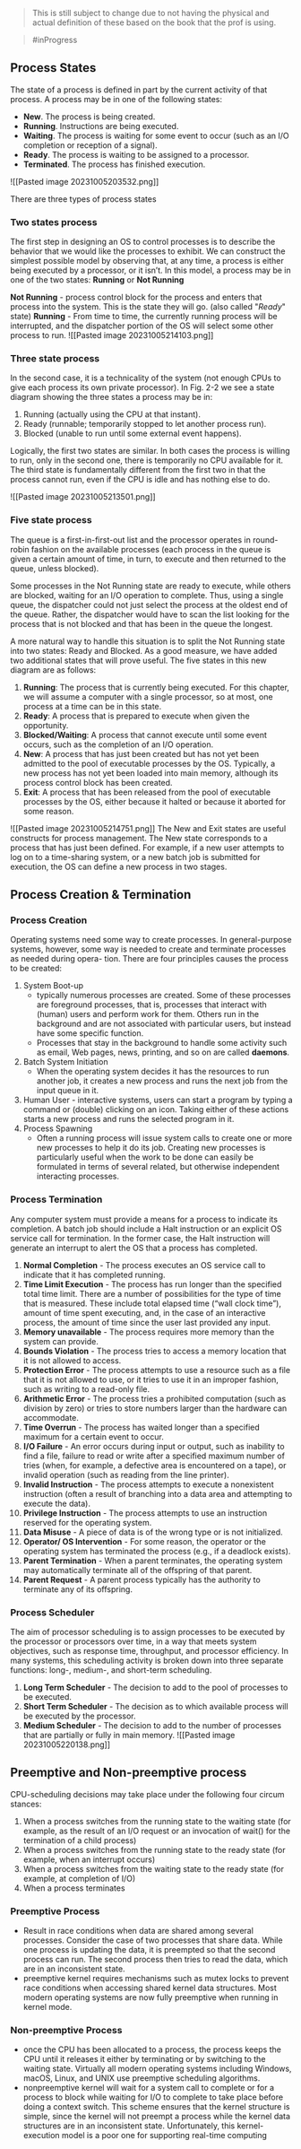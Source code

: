> This is still subject to change due to not having the physical and actual definition of these based on the book that the prof is using.

> #inProgress 


## Process States
The state of a process is defined in part by the current activity of that process. A process may be in one of the following states:
- **New**. The process is being created.
- **Running**. Instructions are being executed.
- **Waiting**. The process is waiting for some event to occur (such as an I/O completion or reception of a signal).
- **Ready**. The process is waiting to be assigned to a processor.
- **Terminated**. The process has finished execution.

![[Pasted image 20231005203532.png]]

There are three types of process states
### Two states process
The first step in designing an OS to control processes is to describe the behavior that we would like the processes to exhibit. We can construct the simplest possible model by observing that, at any time, a process is either being executed by a processor, or it isn’t. In this model, a process may be in one of the two states: **Running** or **Not Running**

**Not Running** - process control block for the process and enters that process into the system. This is the state they will go. (also called "*Ready*" state)
**Running** -  From time to time, the currently running process will be interrupted, and the dispatcher portion of the OS will select some other process to run.
![[Pasted image 20231005214103.png]]

### Three state process
In the second case, it is a technicality of the system (not enough CPUs to
give each process its own private processor). 
In Fig. 2-2 we see a state diagram showing the three states a process may be in:
1. Running (actually using the CPU at that instant).
2. Ready (runnable; temporarily stopped to let another process run).
3. Blocked (unable to run until some external event happens).

Logically, the first two states are similar. In both cases the process is willing to run,
only in the second one, there is temporarily no CPU available for it. The third state is fundamentally different from the first two in that the process cannot run, even if
the CPU is idle and has nothing else to do.

![[Pasted image 20231005213501.png]]

### Five state process
The queue is a first-in-first-out list and the processor operates in round-robin fashion on the available processes (each process in the queue is given a certain amount of time, in turn, to execute and then returned to the queue, unless blocked). 

Some processes in the Not Running state are ready to execute, while others are blocked, waiting for an I/O operation to complete. Thus, using a single queue, the dispatcher could not just select the process at the oldest end of the queue. Rather, the dispatcher would have to scan the list looking for the process that is not blocked and that has been in the queue the longest.

A more natural way to handle this situation is to split the Not Running state
into two states: Ready and Blocked. As a good measure, we have added two additional states that will prove useful. The five states in this new diagram are as follows:

1. **Running**: The process that is currently being executed. For this chapter, we will assume a computer with a single processor, so at most, one process at a time can be in this state.
2. **Ready**: A process that is prepared to execute when given the opportunity.
3. **Blocked/Waiting**: A process that cannot execute until some event occurs, such as the completion of an I/O operation.
4. **New**: A process that has just been created but has not yet been admitted to the pool of executable processes by the OS. Typically, a new process has not yet been loaded into main memory, although its process control block has been created.
5. **Exit**: A process that has been released from the pool of executable processes by the OS, either because it halted or because it aborted for some reason.

![[Pasted image 20231005214751.png]]
The New and Exit states are useful constructs for process management. The
New state corresponds to a process that has just been defined. For example, if a new
user attempts to log on to a time-sharing system, or a new batch job is submitted for
execution, the OS can define a new process in two stages. 

## Process Creation & Termination
### Process Creation
Operating systems need some way to create processes. In general-purpose systems, however, some way is needed to create and terminate processes as needed during opera-
tion. There are four principles causes the process to be created:

1. System Boot-up
	-  typically numerous processes are created. Some of these processes are foreground processes, that is, processes that interact with (human) users and perform work for them. Others run in the background and are not associated with particular users, but instead have some specific function.
	- Processes that stay in the background to handle some activity such as email, Web pages, news, printing, and so on are called **daemons**. 
2. Batch System Initiation
	- When the operating system decides it has the resources to run another job, it creates a new process and runs the next job from the input queue in it.
3. Human User 
	   - interactive systems, users can start a program by typing a command or (double) clicking on an icon. Taking either of these actions starts a new process and runs the selected program in it.  
4. Process Spawning
	 - Often a running process will issue system calls to create one or more new processes to help it do its job. Creating new processes is particularly useful when the work to be done can easily be formulated in terms of several related, but otherwise independent interacting processes. 


### Process Termination
Any computer system must provide a means for a process to indicate its completion. A batch job should include a Halt instruction or an explicit OS service call for termination. In the former case, the Halt instruction will generate an interrupt to alert the OS that a process has completed. 

1. **Normal Completion** - The process executes an OS service call to indicate that it has completed running.
2. **Time Limit Execution** - The process has run longer than the specified total time limit. There are a number of possibilities for the type of time that is measured. These include total elapsed time (“wall clock time”), amount of time spent executing, and, in the case of an interactive process, the amount of time since the user last provided any input.
3. **Memory unavailable** - The process requires more memory than the system can provide.
4. **Bounds Violation** - The process tries to access a memory location that it is not allowed to access.
5. **Protection Error** - The process attempts to use a resource such as a file that it is not allowed to use, or it tries to use it in an improper fashion, such as writing to a read-only file.
6. **Arithmetic Error** - The process tries a prohibited computation (such as division by zero) or tries to store numbers larger than the hardware can accommodate.
7. **Time Overrun** - The process has waited longer than a specified maximum for a certain event to occur.
8. **I/O Failure** - An error occurs during input or output, such as inability to find a file, failure to read or write after a specified maximum number of tries (when, for example, a defective area is encountered on a tape), or invalid operation (such as reading from the line printer).
9. **Invalid Instruction** - The process attempts to execute a nonexistent instruction (often a result of branching into a data area and attempting to execute the data).
10. **Privilege Instruction** - The process attempts to use an instruction reserved for the operating system.
11. **Data Misuse** - A piece of data is of the wrong type or is not initialized.
12. **Operator/ OS Intervention** - For some reason, the operator or the operating system has terminated the process (e.g., if a deadlock exists).
13. **Parent Termination** - When a parent terminates, the operating system may automatically terminate all of the offspring of that parent.
14. **Parent Request** - A parent process typically has the authority to terminate any of its offspring.

### Process Scheduler
The aim of processor scheduling is to assign processes to be executed by the processor or processors over time, in a way that meets system objectives, such as response time, throughput, and processor efficiency. In many systems, this scheduling activity is broken down into three separate functions: long-, medium-, and short-term scheduling.

1. **Long Term Scheduler** - The decision to add to the pool of processes to be executed.
2. **Short Term Scheduler** - The decision as to which available process will be executed by the processor.
3. **Medium Scheduler** - The decision to add to the number of processes that are partially or fully in main memory.
![[Pasted image 20231005220138.png]]



## Preemptive and Non-preemptive process

CPU-scheduling decisions may take place under the following four circum stances:
1. When a process switches from the running state to the waiting state (for example, as the result of an I/O request or an invocation of wait() for the termination of a child process)
2. When a process switches from the running state to the ready state (for example, when an interrupt occurs)
3. When a process switches from the waiting state to the ready state (for example, at completion of I/O)
4. When a process terminates

### Preemptive Process

- Result in race conditions when data are shared among several processes. Consider the case of two processes that share data. While one process is updating the data, it is preempted so that the second process can run. The second process then tries to read the data, which are in an inconsistent state.
- preemptive kernel requires mechanisms such as mutex locks to prevent race conditions when accessing shared kernel data structures. Most modern operating systems are now fully preemptive when running in kernel mode.
### Non-preemptive Process
- once the CPU has been allocated to a process, the process keeps the CPU until it releases it either by terminating or by switching to the waiting state. Virtually all modern operating systems including Windows, macOS, Linux, and UNIX use preemptive scheduling algorithms.
- nonpreemptive kernel will wait for a system call to complete or for a process to block while waiting for I/O to complete to take place before doing a context switch. This scheme ensures that the kernel structure is simple, since the kernel will not preempt a process while the kernel data structures are in an inconsistent state. Unfortunately, this kernel-execution model is a poor one for supporting real-time computing
